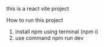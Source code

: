 this is a react vite project

How to run this project

1. install npm using terminal (npm i)
2. use command npm run dev
